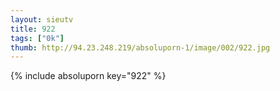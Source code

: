 ```yaml
--- 
layout: sieutv
title: 922
tags: ["0k"]
thumb: http://94.23.248.219/absoluporn-1/image/002/922.jpg
---
```

{% include absoluporn key="922" %} 
